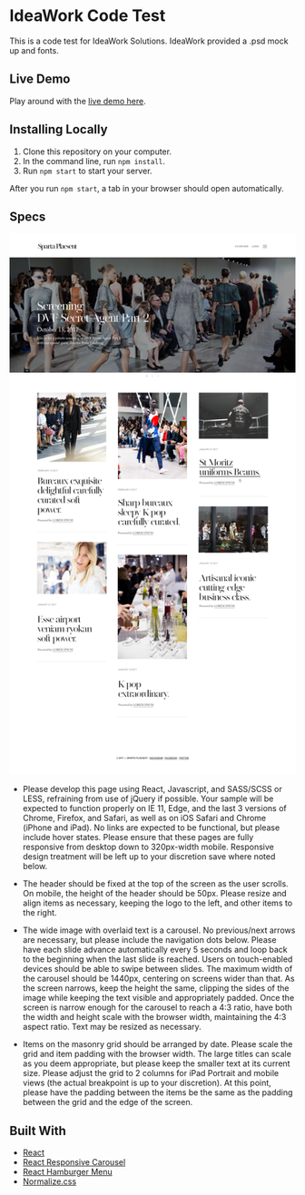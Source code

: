 # IdeaWork Code Test

This is a code test for IdeaWork Solutions. IdeaWork provided a .psd mock up and fonts.

## Live Demo
Play around with the [live demo here](https://ideawork-mock.herokuapp.com/).

## Installing Locally

1. Clone this repository on your computer.
2. In the command line, run `npm install`.
3. Run `npm start` to start your server.

After you run `npm start`, a tab in your browser should open automatically.

## Specs

![sample.png](public/img/sample.png)

* Please develop this page using React, Javascript, and SASS/SCSS or LESS, refraining from use of jQuery if possible. Your sample will be expected to function properly on IE 11, Edge, and the last 3 versions of Chrome, Firefox, and Safari, as well as on iOS Safari and Chrome (iPhone and iPad). No links are expected to be functional, but please include hover states. Please ensure that these pages are fully responsive from desktop down to 320px-width mobile. Responsive design treatment will be left up to your discretion save where noted below.

* The header should be fixed at the top of the screen as the user scrolls. On mobile, the height of the header should be 50px. Please resize and align items as necessary, keeping the logo to the left, and other items to the right.

* The wide image with overlaid text is a carousel. No previous/next arrows are necessary, but please include the navigation dots below. Please have each slide advance automatically every 5 seconds and loop back to the beginning when the last slide is reached. Users on touch-enabled devices should be able to swipe between slides. The maximum width of the carousel should be 1440px, centering on screens wider than that. As the screen narrows, keep the height the same, clipping the sides of the image while keeping the text visible and appropriately padded. Once the screen is narrow enough for the carousel to reach a 4:3 ratio, have both the width and height scale with the browser width, maintaining the 4:3 aspect ratio. Text may be resized as necessary.

* Items on the masonry grid should be arranged by date. Please scale the grid and item padding with the browser width. The large titles can scale as you deem appropriate, but please keep the smaller text at its current size. Please adjust the grid to 2 columns for iPad Portrait and mobile views (the actual breakpoint is up to your discretion). At this point, please have the padding between the items be the same as the padding between the grid and the edge of the screen.

## Built With

* [React](https://reactjs.org/)
* [React Responsive Carousel](https://www.npmjs.com/package/react-responsive-carousel)
* [React Hamburger Menu](https://www.npmjs.com/package/react-hamburger-menu)
* [Normalize.css](https://necolas.github.io/normalize.css/)
